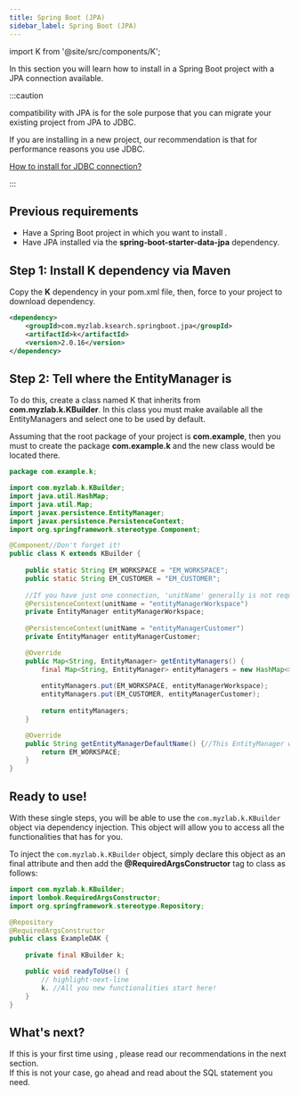```yaml
---
title: Spring Boot (JPA)
sidebar_label: Spring Boot (JPA)
---
```


import K from '@site/src/components/K';

In this section you will learn how to install <K/> in a Spring Boot project with a JPA connection available.

:::caution

<K/> compatibility with JPA is for the sole purpose that you can migrate your existing project from JPA to JDBC.

If you are installing <K/> in a new project, our recommendation is that for performance reasons you use JDBC.

[How to install for JDBC connection?](/docs/get-started/installation/springboot-jdbc)

:::

## Previous requirements

- Have a Spring Boot project in which you want to install <K/>.
- Have JPA installed via the **spring-boot-starter-data-jpa** dependency.

## Step 1: Install K dependency via Maven

Copy the **K** dependency in your pom.xml file, then, force to your project to download dependency.

```xml showLineNumbers
<dependency>
    <groupId>com.myzlab.ksearch.springboot.jpa</groupId>
    <artifactId>k</artifactId>
    <version>2.0.16</version>
</dependency>
```

## Step 2: Tell <K/> where the EntityManager is

To do this, create a class named K that inherits from **com.myzlab.k.KBuilder**. In this class you must make available all the EntityManagers and select one to be used by default.

Assuming that the root package of your project is **com.example**, then you must to create the package **com.example.k** and the new class would be located there.

```java
package com.example.k;

import com.myzlab.k.KBuilder;
import java.util.HashMap;
import java.util.Map;
import javax.persistence.EntityManager;
import javax.persistence.PersistenceContext;
import org.springframework.stereotype.Component;

@Component//Don't forget it!
public class K extends KBuilder {
    
    public static String EM_WORKSPACE = "EM_WORKSPACE";
    public static String EM_CUSTOMER = "EM_CUSTOMER";
    
    //If you have just one connection, 'unitName' generally is not required
    @PersistenceContext(unitName = "entityManagerWorkspace")
    private EntityManager entityManagerWorkspace;
    
    @PersistenceContext(unitName = "entityManagerCustomer")
    private EntityManager entityManagerCustomer;

    @Override
    public Map<String, EntityManager> getEntityManagers() {
        final Map<String, EntityManager> entityManagers = new HashMap<>();
        
        entityManagers.put(EM_WORKSPACE, entityManagerWorkspace);
        entityManagers.put(EM_CUSTOMER, entityManagerCustomer);
        
        return entityManagers;
    }

    @Override
    public String getEntityManagerDefaultName() {//This EntityManager will be used always by default!
        return EM_WORKSPACE;
    }
}

```

## Ready to use!

With these single steps, you will be able to use the `com.myzlab.k.KBuilder` object via dependency injection. This object will allow you to access all the functionalities that <K/> has for you.

To inject the `com.myzlab.k.KBuilder` object, simply declare this object as an final attribute and then add the **@RequiredArgsConstructor** tag to class as follows:

```java
import com.myzlab.k.KBuilder;
import lombok.RequiredArgsConstructor;
import org.springframework.stereotype.Repository;

@Repository
@RequiredArgsConstructor
public class ExampleDAK {
    
    private final KBuilder k;

    public void readyToUse() {
        // highlight-next-line
        k. //All you new functionalities start here!
    }
}
```

## What's next?

If this is your first time using <K/>, please read our recommendations in the next section.<br/>
If this is not your case, go ahead and read about the SQL statement you need.